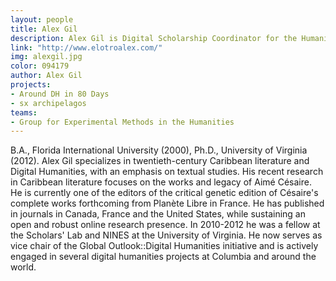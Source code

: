 ```yaml
---
layout: people
title: Alex Gil
description: Alex Gil is Digital Scholarship Coordinator for the Humanities and History at Columbia.
link: "http://www.elotroalex.com/"
img: alexgil.jpg
color: 094179
author: Alex Gil
projects:
- Around DH in 80 Days
- sx archipelagos
teams:
- Group for Experimental Methods in the Humanities 
---
```



B.A., Florida International University (2000), Ph.D., University of Virginia (2012). Alex Gil specializes in twentieth-century Caribbean literature and Digital Humanities, with an emphasis on textual studies. His recent research in Caribbean literature focuses on the works and legacy of Aimé Césaire. He is currently one of the editors of the critical genetic edition of Césaire's complete works forthcoming from Planète Libre in France. He has published in journals in Canada, France and the United States, while sustaining an open and robust online research presence. In 2010-2012 he was a fellow at the Scholars' Lab and NINES at the University of Virginia. He now serves as vice chair of the Global Outlook::Digital Humanities initiative and is actively engaged in several digital humanities projects at Columbia and around the world.